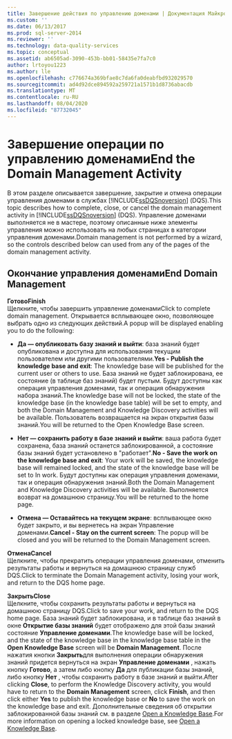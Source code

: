 ```yaml
---
title: Завершение действия по управлению доменами | Документация Майкрософт
ms.custom: ''
ms.date: 06/13/2017
ms.prod: sql-server-2014
ms.reviewer: ''
ms.technology: data-quality-services
ms.topic: conceptual
ms.assetid: ab6505ad-3090-453b-bb01-58435e7fa7c0
author: lrtoyou1223
ms.author: lle
ms.openlocfilehash: c776674a369bfae8c7da6fa0deabfbd932029570
ms.sourcegitcommit: ad4d92dce894592a259721a1571b1d8736abacdb
ms.translationtype: MT
ms.contentlocale: ru-RU
ms.lasthandoff: 08/04/2020
ms.locfileid: "87732045"
---
```

# <a name="end-the-domain-management-activity"></a><span data-ttu-id="93707-102">Завершение операции по управлению доменами</span><span class="sxs-lookup"><span data-stu-id="93707-102">End the Domain Management Activity</span></span>
  <span data-ttu-id="93707-103">В этом разделе описывается завершение, закрытие и отмена операции управления доменами в службах [!INCLUDE[ssDQSnoversion](../includes/ssdqsnoversion-md.md)] (DQS).</span><span class="sxs-lookup"><span data-stu-id="93707-103">This topic describes how to complete, close, or cancel the domain management activity in [!INCLUDE[ssDQSnoversion](../includes/ssdqsnoversion-md.md)] (DQS).</span></span> <span data-ttu-id="93707-104">Управление доменами выполняется не в мастере, поэтому описанные ниже элементы управления можно использовать на любых страницах в категории управления доменами.</span><span class="sxs-lookup"><span data-stu-id="93707-104">Domain management is not performed by a wizard, so the controls described below can used from any of the pages of the domain management activity.</span></span>  
  
## <a name="end-domain-management"></a><span data-ttu-id="93707-105">Окончание управления доменами</span><span class="sxs-lookup"><span data-stu-id="93707-105">End Domain Management</span></span>  
 <span data-ttu-id="93707-106">**Готово**</span><span class="sxs-lookup"><span data-stu-id="93707-106">**Finish**</span></span>  
 <span data-ttu-id="93707-107">Щелкните, чтобы завершить управление доменами</span><span class="sxs-lookup"><span data-stu-id="93707-107">Click to complete domain management.</span></span> <span data-ttu-id="93707-108">Открывается всплывающее окно, позволяющее выбрать одно из следующих действий.</span><span class="sxs-lookup"><span data-stu-id="93707-108">A popup will be displayed enabling you to do the following:</span></span>  
  
-   <span data-ttu-id="93707-109">**Да — опубликовать базу знаний и выйти**: база знаний будет опубликована и доступна для использования текущим пользователем или другими пользователями.</span><span class="sxs-lookup"><span data-stu-id="93707-109">**Yes - Publish the knowledge base and exit**: The knowledge base will be published for the current user or others to use.</span></span> <span data-ttu-id="93707-110">База знаний не будет заблокирована, ее состояние (в таблице баз знаний) будет пустым. Будут доступны как операция управления доменами, так и операция обнаружения набора знаний.</span><span class="sxs-lookup"><span data-stu-id="93707-110">The knowledge base will not be locked, the state of the knowledge base (in the knowledge base table) will be set to empty, and both the Domain Management and Knowledge Discovery activities will be available.</span></span> <span data-ttu-id="93707-111">Пользователь возвращается на экран открытия базы знаний.</span><span class="sxs-lookup"><span data-stu-id="93707-111">You will be returned to the Open Knowledge Base screen.</span></span>  
  
-   <span data-ttu-id="93707-112">**Нет — сохранить работу в базе знаний и выйти**: ваша работа будет сохранена, база знаний останется заблокированной, а состояние базы знаний будет установлено в "работает".</span><span class="sxs-lookup"><span data-stu-id="93707-112">**No - Save the work on the knowledge base and exit**: Your work will be saved, the knowledge base will remained locked, and the state of the knowledge base will be set to In work.</span></span> <span data-ttu-id="93707-113">Будут доступны как операция управления доменами, так и операция обнаружения знаний.</span><span class="sxs-lookup"><span data-stu-id="93707-113">Both the Domain Management and Knowledge Discovery activities will be available.</span></span> <span data-ttu-id="93707-114">Выполняется возврат на домашнюю страницу.</span><span class="sxs-lookup"><span data-stu-id="93707-114">You will be returned to the home page.</span></span>  
  
-   <span data-ttu-id="93707-115">**Отмена — Оставайтесь на текущем экране**: всплывающее окно будет закрыто, и вы вернетесь на экран Управление доменами.</span><span class="sxs-lookup"><span data-stu-id="93707-115">**Cancel - Stay on the current screen**: The popup will be closed and you will be returned to the Domain Management screen.</span></span>  
  
 <span data-ttu-id="93707-116">**Отмена**</span><span class="sxs-lookup"><span data-stu-id="93707-116">**Cancel**</span></span>  
 <span data-ttu-id="93707-117">Щелкните, чтобы прекратить операции управления доменами, отменить результаты работы и вернуться на домашнюю страницу служб DQS.</span><span class="sxs-lookup"><span data-stu-id="93707-117">Click to terminate the Domain Management activity, losing your work, and return to the DQS home page.</span></span>  
  
 <span data-ttu-id="93707-118">**Закрыть**</span><span class="sxs-lookup"><span data-stu-id="93707-118">**Close**</span></span>  
 <span data-ttu-id="93707-119">Щелкните, чтобы сохранить результаты работы и вернуться на домашнюю страницу DQS.</span><span class="sxs-lookup"><span data-stu-id="93707-119">Click to save your work, and return to the DQS home page.</span></span> <span data-ttu-id="93707-120">База знаний будет заблокирована, и в таблице баз знаний в окне **Открытие базы знаний** будет отображено для этой базы знаний состояние **Управление доменами**.</span><span class="sxs-lookup"><span data-stu-id="93707-120">The knowledge base will be locked, and the state of the knowledge base in the knowledge base table in the **Open Knowledge Base** screen will be **Domain Management**.</span></span> <span data-ttu-id="93707-121">После нажатия кнопки **Закрыть**для выполнения операции обнаружения знаний придется вернуться на экран **Управление доменами** , нажать кнопку **Готово**, а затем либо кнопку **Да** для публикации базы знаний, либо кнопку **Нет** , чтобы сохранить работу в базе знаний и выйти.</span><span class="sxs-lookup"><span data-stu-id="93707-121">After clicking **Close**, to perform the Knowledge Discovery activity, you would have to return to the **Domain Management** screen, click **Finish**, and then click either **Yes** to publish the knowledge base or **No** to save the work on the knowledge base and exit.</span></span>  <span data-ttu-id="93707-122">Дополнительные сведения об открытии заблокированной базы знаний см. в разделе [Open a Knowledge Base](../../2014/data-quality-services/open-a-knowledge-base.md).</span><span class="sxs-lookup"><span data-stu-id="93707-122">For more information on opening a locked knowledge base, see [Open a Knowledge Base](../../2014/data-quality-services/open-a-knowledge-base.md).</span></span>  
  
  
